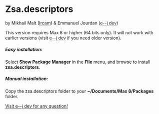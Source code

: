 # Zsa.descriptors
by Mikhail Malt ([Ircam](http://www.ircam.fr)) & Emmanuel Jourdan ([e--j dev](http://www.e--j.com))

This version requires Max 8 or higher (64 bits only). It will not work with earlier versions (visit [e--j dev](http://www.e--j.com) if you need older version).


##### Easy installation:
Select **Show Package Manager** in the **File** menu, and browse to install **zsa.descriptors**.

##### Manual installation:
Copy the zsa.descriptors folder to your **~/Documents/Max 8/Packages** folder.


[Visit e--j dev for any question!](http://www.e--j.com)